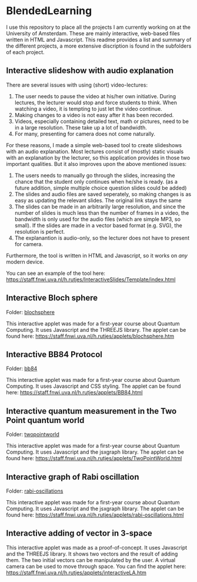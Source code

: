 # BlendedLearning

I use this repository to place all the projects I am currently working on at the University of Amsterdam. These are mainly interactive, web-based files written in HTML and Javascript. This readme provides a list and summary of the different projects, a more extensive discription is found in the subfolders of each project.

## Interactive slideshow with audio explanation

There are several issues with using (short) video-lectures:
1. The user needs to pause the video at his/her own initiative. During lectures, the lecturer would stop and force students to think. When watching a video, it is tempting to just let the video continue. 
2. Making changes to a video is not easy after it has been recorded. 
3. Videos, especially containing detailed text, math or pictures, need to be in a large resolution. These take up a lot of bandwidth.
4. For many, presenting for camera does not come naturally.

For these reasons, I made a simple web-based tool to create slideshows with an audio explanation. Most lectures consist of (mostly) static visuals with an explanation by the lecturer, so this application provides in those two important qualities. But it also improves upon the above mentioned issues:
1. The users needs to manually go through the slides, increasing the chance that the student only continues when he/she is ready. (as a future addition, simple multiple choice question slides could be added)
2. The slides and audio files are saved seperately, so making changes is as easy as updating the relevant slides. The original link stays the same
3. The slides can be made in an arbitrarily large resolution, and since the number of slides is much less than the number of frames in a video, the bandwidth is only used for the audio files (which are simple MP3, so small). If the slides are made in a vector based format (e.g. SVG), the resolution is perfect.
4. The explanantion is audio-only, so the lecturer does not have to present for camera.

Furthermore, the tool is written in HTML and Javascript, so it works on *any* modern device.

You can see an example of the tool here: https://staff.fnwi.uva.nl/h.rutjes/InteractiveSlides/Template/index.html

## Interactive Bloch sphere

Folder: [blochsphere](/blochsphere/)

This interactive applet was made for a first-year course about Quantum Computing. It uses Javascript and the THREEJS library. The applet can be found here: https://staff.fnwi.uva.nl/h.rutjes/applets/blochsphere.htm

## Interactive BB84 Protocol

Folder: [bb84](/bb84/)

This interactive applet was made for a first-year course about Quantum Computing. It uses Javascript and CSS styling. The applet can be found here: https://staff.fnwi.uva.nl/h.rutjes/applets/BB84.html

## Interactive quantum measurement in the Two Point quantum world

Folder: [twopointworld](/twopointworld/)

This interactive applet was made for a first-year course about Quantum Computing. It uses Javascript and the jsxgraph library. The applet can be found here: https://staff.fnwi.uva.nl/h.rutjes/applets/TwoPointWorld.html

## Interactive graph of Rabi oscillation

Folder: [rabi-oscillations](/rabi-oscillations/)

This interactive applet was made for a first-year course about Quantum Computing. It uses Javascript and the jsxgraph library. The applet can be found here: https://staff.fnwi.uva.nl/h.rutjes/applets/rabi-oscillations.html

## Interactive adding of vector in 3-space

This interactive applet was made as a proof-of-concept. It uses Javascript and the THREEJS library. It shows two vectors and the result of adding them. The two initial vectors can be manipulated by the user. A virtual camera can be used to move through space. You can find the applet here: https://staff.fnwi.uva.nl/h.rutjes/applets/interactiveLA.htm

